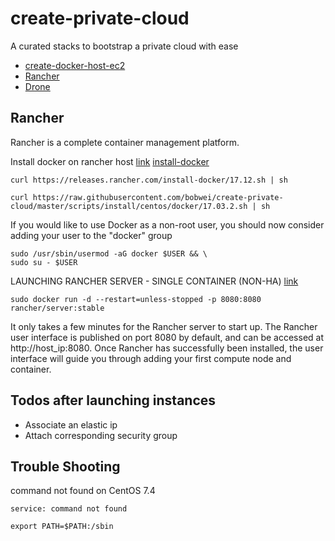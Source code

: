 # create-private-cloud

A curated stacks to bootstrap a private cloud with ease

- [create-docker-host-ec2](create-docker-host-ec2)
- [Rancher](#rancher)
- [Drone](drone)

## Rancher

Rancher is a complete container management platform.

Install docker on rancher host [link](http://rancher.com/docs/rancher/v1.6/en/hosts/#supported-docker-versions) [install-docker](https://github.com/rancher/install-docker)

```
curl https://releases.rancher.com/install-docker/17.12.sh | sh
```
```
curl https://raw.githubusercontent.com/bobwei/create-private-cloud/master/scripts/install/centos/docker/17.03.2.sh | sh
```

If you would like to use Docker as a non-root user, you should now consider adding your user to the "docker" group

```
sudo /usr/sbin/usermod -aG docker $USER && \
sudo su - $USER
```

LAUNCHING RANCHER SERVER - SINGLE CONTAINER (NON-HA) [link](http://rancher.com/docs/rancher/v1.6/en/installing-rancher/installing-server/)

```
sudo docker run -d --restart=unless-stopped -p 8080:8080 rancher/server:stable
```

It only takes a few minutes for the Rancher server to start up. The Rancher user interface is published on port 8080 by default, and can be accessed at http://host_ip:8080. Once Rancher has successfully been installed, the user interface will guide you through adding your first compute node and container.

## Todos after launching instances

- Associate an elastic ip
- Attach corresponding security group


## Trouble Shooting

command not found on CentOS 7.4
```
service: command not found
```

```
export PATH=$PATH:/sbin
```
